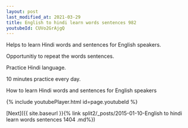 ```yaml
---
layout: post
last_modified_at: 2021-03-29
title: English to hindi learn words sentences 982 
youtubeId: CUVo2GrAjgQ
---
```

 
 
Helps to learn Hindi words and sentences for English speakers.

Opportunitiy to repeat the words sentences. 

Practice Hindi language. 
 
10 minutes practice every day. 
 
How to learn Hindi words and sentences for English speakers 
 
{% include youtubePlayer.html id=page.youtubeId %}
 
 
[Next]({{ site.baseurl }}{% link  split2/_posts/2015-01-10-English to hindi learn words sentences 1404 .md%})
 
